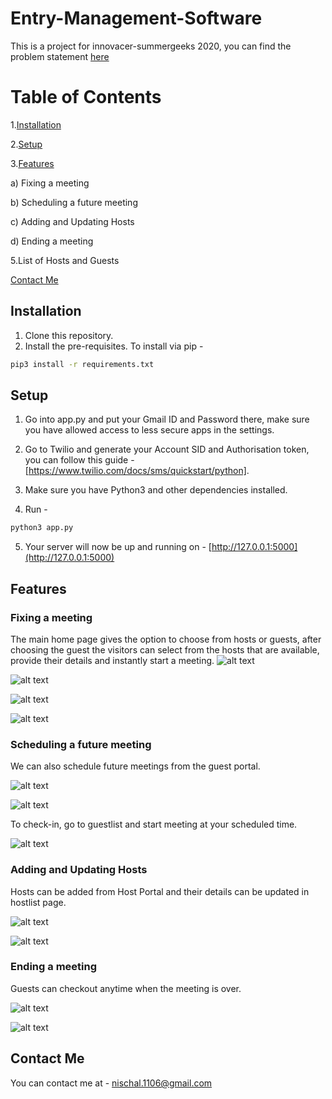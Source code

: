 # Entry-Management-Software

This is a project for innovacer-summergeeks 2020, you can find the problem statement [here](https://summergeeks.in/static/assignments/summergeeks%202020%20-%20Design%20Assignment.pdf)

# Table of Contents

1.[Installation](#Installation)

2.[Setup](#Setup)

3.[Features](#Features)

a) Fixing a meeting

b) Scheduling a future meeting

c) Adding and Updating Hosts
 
d) Ending a meeting

5.List of Hosts and Guests

[Contact Me](#Contact-Me)

## Installation

1. Clone this repository.
2. Install the pre-requisites. To install via pip -


```bash
pip3 install -r requirements.txt
```

## Setup

1. Go into app.py and put your Gmail ID and Password there, make sure you have allowed access to less secure apps in the settings.

2. Go to Twilio and generate your Account SID and Authorisation token, you can follow this guide - [https://www.twilio.com/docs/sms/quickstart/python].

3. Make sure you have Python3 and other dependencies installed.

4. Run -

```python
python3 app.py
```

5. Your server will now be up and running on - [http://127.0.0.1:5000](http://127.0.0.1:5000)


## Features

### Fixing a meeting

The main home page gives the option to choose from hosts or guests, after choosing the guest the visitors can select from the hosts that are available, provide their details and instantly start a meeting.
![alt text](images/homepage.png)

![alt text](images/guest_portal.png)

![alt text](images/mailhost.jpg)

![alt text](images/msghost.jpg)

### Scheduling a future meeting
We can also schedule future meetings from the guest portal.

![alt text](images/future_meeting.png)

![alt text](images/guestlist.png)

To check-in, go to guestlist and start meeting at your scheduled time.

![alt text](images/guestlist.png)

### Adding and Updating Hosts

Hosts can be added from Host Portal and their details can be updated in hostlist page.

![alt text](images/host_portal.png)

![alt text](images/hostlist.png)

### Ending a meeting

Guests can checkout anytime when the meeting is over.

![alt text](images/guestlist.png)

![alt text](images/mailguest.png)

## Contact Me

You can contact me at - [nischal.1106@gmail.com](mailto:nischal.1106@gmail.com)
